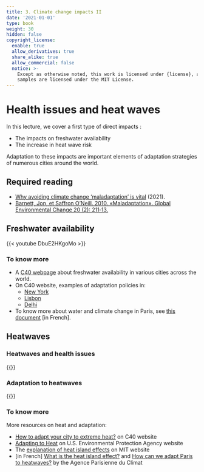 ```yaml
---
title: 3. Climate change impacts II 
date: '2021-01-01'
type: book
weight: 30
hidden: false
copyright_license:
  enable: true
  allow_derivatives: true
  share_alike: true
  allow_commercial: false
  notice: >-
    Except as otherwise noted, this work is licensed under {license}, and code
    samples are licensed under the MIT License.
---
```

# Health issues and heat waves

<!--more-->
In this lecture, we cover a first type of direct impacts : 
- The impacts on freshwater availability
- The increase in heat wave risk

Adaptation to these impacts are important elements of adaptation strategies of numerous cities around the world. 

## Required reading

- [Why avoiding climate change ‘maladaptation’ is vital](https://www.carbonbrief.org/guest-post-why-avoiding-climate-change-maladaptation-is-vital/) (2021).
- [Barnett, Jon, et Saffron O’Neill. 2010. «Maladaptation». Global Environmental Change 20 (2): 211‑13.](https://d3n8a8pro7vhmx.cloudfront.net/nowaterdeal/pages/31/attachments/original/1363981240/Maladaptation_Editorial.pdf?1363981240)




## Freshwater availability 
{{< youtube DbuE2HKgoMo >}}

### To know more
- A [C40 webpage](https://www.c40.org/other/the-future-we-don-t-want-restoring-the-flow) about freshwater availability in various cities across the world.
- On C40 website, examples of adaptation policies in:
  - [New York](https://www.c40knowledgehub.org/s/article/Cities100-In-New-York-City-effective-water-management-cuts-costs-and-carbon-and-boosts-resilience?language=en_US)
  - [Lisbon](https://www.c40knowledgehub.org/s/article/Cities100-Lisbon-is-future-proofing-its-water-supply-with-a-recycled-water-programme-and-rain-fed-greenspaces?language=en_US)
  - [Delhi](https://www.c40knowledgehub.org/s/article/Cities100-Delhi-is-providing-clean-and-free-water-for-all-and-investing-in-a-water-secure-future?language=en_US)
- To know more about water and climate change in Paris, see [this document](https://www.apc-paris.com/actualite/changement-climatique-a-paris-quels-impacts-sur-leau) [in French].

## Heatwaves
### Heatwaves and health issues
{{<youtube ipiBfS4cxy4>}}
### Adaptation to heatwaves
{{<youtube Xovo8Lc1qPo>}}
 
### To know more

More resources on heat and adaptation:
- [How to adapt your city to extreme heat?](https://www.c40knowledgehub.org/s/article/How-to-adapt-your-city-to-extreme-heat?language=en_US) on C40 website
- [Adapting to Heat](https://www.epa.gov/heatislands/adapting-heat) on 
U.S. Environmental Protection Agency website
- The [explanation of heat island effects](https://climate.mit.edu/explainers/urban-heat-islands) on MIT website
- [in French] [What is the heat island effect?](https://www.apc-paris.com/sites/www.apc-paris.com/files/file_fields/2018/09/25/icu-brochureapc-mf.pdf) and [How can we adapt Paris to heatwaves?](https://www.apc-paris.com/publication/comment-adapter-territoire-parisien-futures-canicules-pistes-strategies-dadaptation) by the Agence Parisienne du Climat



